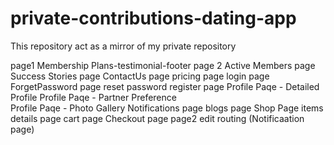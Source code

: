 # private-contributions-dating-app

This repository act as a mirror of my private repository
 
page1 Membership Plans-testimonial-footer 
page 2
Active Members page
Success Stories page 
ContactUs page
pricing page 
login page 
ForgetPassword page
reset password
register page 
Profile Paqe - Detailed Profile
Profile Paqe - Partner Preference   
Profile Paqe - Photo Gallery
Notifications page
blogs page
Shop Page 
items details page
cart page
Checkout page 
page2 edit 
routing (Notificaation page)    
 

